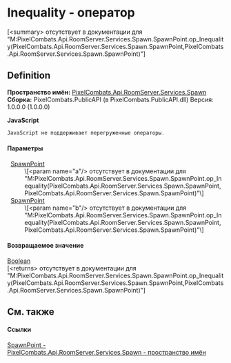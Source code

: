 # Inequality - оператор


\[&lt;summary&gt; отсутствует в документации для "M:PixelCombats.Api.RoomServer.Services.Spawn.SpawnPoint.op_Inequality(PixelCombats.Api.RoomServer.Services.Spawn.SpawnPoint,PixelCombats.Api.RoomServer.Services.Spawn.SpawnPoint)"\]



## Definition
**Пространство имён:** <a href="0971793b-47eb-58b2-d7a8-6c570042d7d9">PixelCombats.Api.RoomServer.Services.Spawn</a>  
**Сборка:** PixelCombats.PublicAPI (в PixelCombats.PublicAPI.dll) Версия: 1.0.0.0 (1.0.0.0)

**JavaScript**
``` JavaScript
JavaScript не поддерживает перегруженные операторы.
```



#### Параметры
<dl><dt>  <a href="f65aab51-de32-e872-5f74-c94b3bd33d2b">SpawnPoint</a></dt><dd>\[&lt;param name="a"/&gt; отсутствует в документации для "M:PixelCombats.Api.RoomServer.Services.Spawn.SpawnPoint.op_Inequality(PixelCombats.Api.RoomServer.Services.Spawn.SpawnPoint,PixelCombats.Api.RoomServer.Services.Spawn.SpawnPoint)"\]</dd><dt>  <a href="f65aab51-de32-e872-5f74-c94b3bd33d2b">SpawnPoint</a></dt><dd>\[&lt;param name="b"/&gt; отсутствует в документации для "M:PixelCombats.Api.RoomServer.Services.Spawn.SpawnPoint.op_Inequality(PixelCombats.Api.RoomServer.Services.Spawn.SpawnPoint,PixelCombats.Api.RoomServer.Services.Spawn.SpawnPoint)"\]</dd></dl>

#### Возвращаемое значение
<a href="https://learn.microsoft.com/dotnet/api/system.boolean" target="_blank" rel="noopener noreferrer">Boolean</a>  
\[&lt;returns&gt; отсутствует в документации для "M:PixelCombats.Api.RoomServer.Services.Spawn.SpawnPoint.op_Inequality(PixelCombats.Api.RoomServer.Services.Spawn.SpawnPoint,PixelCombats.Api.RoomServer.Services.Spawn.SpawnPoint)"\]

## См. также


#### Ссылки
<a href="f65aab51-de32-e872-5f74-c94b3bd33d2b">SpawnPoint - </a>  
<a href="0971793b-47eb-58b2-d7a8-6c570042d7d9">PixelCombats.Api.RoomServer.Services.Spawn - пространство имён</a>  
